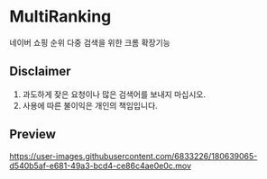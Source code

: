 # MultiRanking

네이버 쇼핑 순위 다중 검색을 위한 크롬 확장기능

## Disclaimer

1. 과도하게 잦은 요청이나 많은 검색어를 보내지 마십시오.
2. 사용에 따른 불이익은 개인의 책임입니다.

## Preview

https://user-images.githubusercontent.com/6833226/180639065-d540b5af-e681-49a3-bcd4-ce86c4ae0e0c.mov
